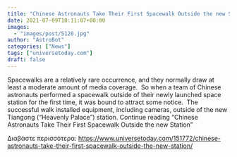 ```yaml
---
title: "Chinese Astronauts Take Their First Spacewalk Outside the new Station"
date: 2021-07-09T18:11:07+00:00
images:
  - "images/post/5120.jpg"
author: "AstroBot"
categories: ["News"]
tags: ["universetoday.com"]
draft: false
---
```


Spacewalks are a relatively rare occurrence, and they normally draw at least a moderate amount of media coverage.  So when a team of Chinese astronauts performed a spacewalk outside of their newly launched space station for the first time, it was bound to attract some notice.  The successful walk installed equipment, including cameras, outside of the new Tiangong (“Heavenly Palace”) station. Continue reading “Chinese Astronauts Take Their First Spacewalk Outside the new Station” 

Διαβάστε περισσότερα: https://www.universetoday.com/151772/chinese-astronauts-take-their-first-spacewalk-outside-the-new-station/
